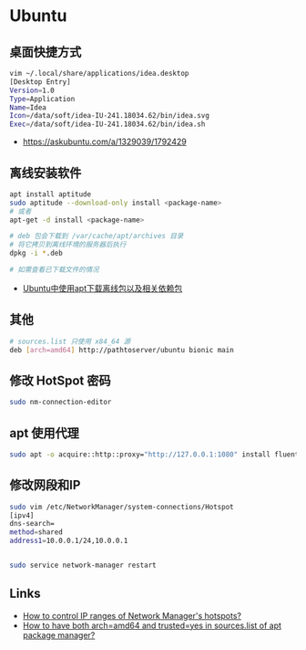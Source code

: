 # Ubuntu

## 桌面快捷方式

```sh
vim ~/.local/share/applications/idea.desktop
[Desktop Entry]
Version=1.0
Type=Application
Name=Idea
Icon=/data/soft/idea-IU-241.18034.62/bin/idea.svg
Exec=/data/soft/idea-IU-241.18034.62/bin/idea.sh
```

- https://askubuntu.com/a/1329039/1792429

## 离线安装软件

```sh
apt install aptitude
sudo aptitude --download-only install <package-name>
# 或者
apt-get -d install <package-name>

# deb 包会下载到 /var/cache/apt/archives 目录
# 将它拷贝到离线环境的服务器后执行
dpkg -i *.deb

# 如需查看已下载文件的情况
```

- [Ubuntu中使用apt下载离线包以及相关依赖包](https://www.cnblogs.com/guangdelw/p/17412992.html)

## 其他

```sh
# sources.list 只使用 x84_64 源
deb [arch=amd64] http://pathtoserver/ubuntu bionic main
```

## 修改 HotSpot 密码

```sh
sudo nm-connection-editor
```

## apt 使用代理

```sh
sudo apt -o acquire::http::proxy="http://127.0.0.1:1080" install fluent-bit
```

## 修改网段和IP

```sh
sudo vim /etc/NetworkManager/system-connections/Hotspot
[ipv4]
dns-search=
method=shared
address1=10.0.0.1/24,10.0.0.1


sudo service network-manager restart
```

## Links

- [How to control IP ranges of Network Manager's hotspots?](https://askubuntu.com/questions/844913/how-to-control-ip-ranges-of-network-managers-hotspots)
- [How to have both arch=amd64 and trusted=yes in sources.list of apt package manager?](https://askubuntu.com/questions/1212851/how-to-have-both-arch-amd64-and-trusted-yes-in-sources-list-of-apt-package-manag)
